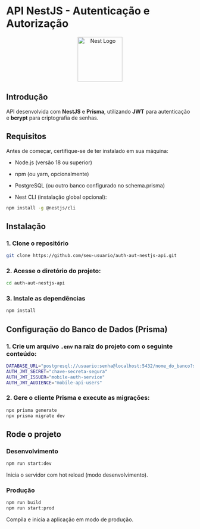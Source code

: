 # API NestJS - Autenticação e Autorização

<p align="center">
  <a href="http://nestjs.com/" target="blank"><img src="https://nestjs.com/img/logo-small.svg" width="120" alt="Nest Logo" /></a>
</p>

## Introdução

API desenvolvida com **NestJS** e **Prisma**, utilizando **JWT** para autenticação e **bcrypt** para criptografia de senhas.

## Requisitos

Antes de começar, certifique-se de ter instalado em sua máquina:

- Node.js (versão 18 ou superior)

- npm (ou yarn, opcionalmente)

- PostgreSQL (ou outro banco configurado no schema.prisma)

- Nest CLI (instalação global opcional):

```bash
npm install -g @nestjs/cli
```


## Instalação

### 1. Clone o repositório

```bash
git clone https://github.com/seu-usuario/auth-aut-nestjs-api.git
```

### 2. Acesse o diretório do projeto:

```bash
cd auth-aut-nestjs-api
```

### 3. Instale as dependências

```bash
npm install
```


## Configuração do Banco de Dados (Prisma)

### 1. Crie um arquivo `.env` na raiz do projeto com o seguinte conteúdo:

```bash
DATABASE_URL="postgresql://usuario:senha@localhost:5432/nome_do_banco?schema=public"
AUTH_JWT_SECRET="chave-secreta-segura"
AUTH_JWT_ISSUER="mobile-auth-service"
AUTH_JWT_AUDIENCE="mobile-api-users"
```

### 2. Gere o cliente Prisma e execute as migrações:

```bash
npx prisma generate
npx prisma migrate dev
```

## Rode o projeto

### Desenvolvimento

```bash
npm run start:dev
```

Inicia o servidor com hot reload (modo desenvolvimento).

### Produção

```bash
npm run build
npm run start:prod
```

Compila e inicia a aplicação em modo de produção.

